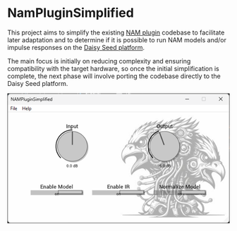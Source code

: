 # NamPluginSimplified
This project aims to simplify the existing [NAM plugin](https://github.com/sdatkinson/NeuralAmpModelerPlugin) codebase to facilitate later adaptation and to determine if it is possible to run NAM models and/or impulse responses on the [Daisy Seed platform](https://electro-smith.com/products/daisy-seed). 

The main focus is initially on reducing complexity and ensuring compatibility with the target hardware, so once the initial simplification is complete, the next phase will involve porting the codebase directly to the Daisy Seed platform.

![alt text](https://github.com/postcode-x/NAMPluginSimplified/blob/main/NamPluginSimplified/screenshot.png)
